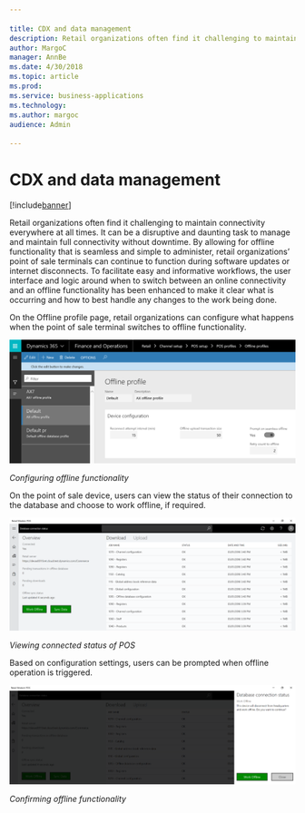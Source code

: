 ```yaml
---

title: CDX and data management
description: Retail organizations often find it challenging to maintain connectivity everywhere at all times.
author: MargoC
manager: AnnBe
ms.date: 4/30/2018
ms.topic: article
ms.prod: 
ms.service: business-applications
ms.technology: 
ms.author: margoc
audience: Admin

---
```

#  CDX and data management




[!include[banner](../../../includes/banner.md)]

Retail organizations often find it challenging to maintain connectivity
everywhere at all times. It can be a disruptive and daunting task to manage and
maintain full connectivity without downtime. By allowing for offline
functionality that is seamless and simple to administer, retail organizations’
point of sale terminals can continue to function during software updates or
internet disconnects. To facilitate easy and informative workflows, the user
interface and logic around when to switch between an online connectivity and an
offline functionality has been enhanced to make it clear what is occurring and
how to best handle any changes to the work being done.

On the Offline profile page, retail organizations can configure what happens
when the point of sale terminal switches to offline functionality.

![A screenshot of configuring offline functionality](media/cdx-data-management-1.png "A screenshot of configuring offline functionality")
<!-- Retail_CDX_A.png -->


*Configuring offline functionality*

On the point of sale device, users can view the status of their connection to
the database and choose to work offline, if required.

![A screenshot showing the connection status of point of sale](media/cdx-data-management-2.png "A screenshot showing the connection status of point of sale")
<!-- Retail_CDX_B.png -->


*Viewing connected status of POS*

Based on configuration settings, users can be prompted when offline operation is
triggered.

![A screenshot showing a Retail point of sale system displaying the database connection status and the option to work offline](media/cdx-data-management-3.png "A screenshot showing a Retail point of sale system displaying the database connection status and the option to work offline")
<!-- Retail_CDX_C.png -->


*Confirming offline functionality*
